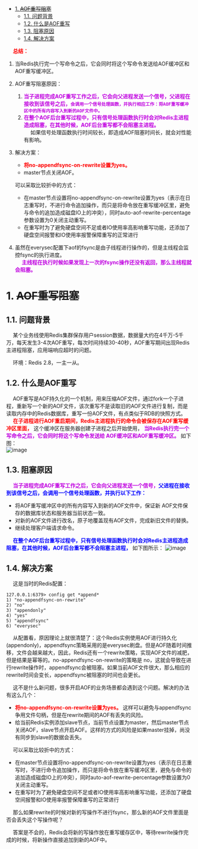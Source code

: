 

<!-- TOC -->

- [1. ~~AOF重写阻塞~~](#1-aof重写阻塞)
    - [1.1. 问题背景](#11-问题背景)
    - [1.2. 什么是AOF重写](#12-什么是aof重写)
    - [1.3. 阻塞原因](#13-阻塞原因)
    - [1.4. 解决方案](#14-解决方案)

<!-- /TOC -->

&emsp; **<font color = "red">总结：</font>**  
1. 当Redis执行完一个写命令之后，它会同时将这个写命令发送给AOF缓冲区和AOF重写缓冲区。  
2. AOF重写阻塞原因：
	1. **<font color = "clime">当子进程完成AOF重写工作之后，它会向父进程发送一个信号，父进程在接收到该信号之后，`会调用一个信号处理函数，并执行相应工作：将AOF重写缓冲区中的所有内容写入到新的AOF文件中。`</font>**  
	2. **<font color = "clime">在整个AOF后台重写过程中，只有信号处理函数执行时会对Redis主进程造成阻塞，在其他时候，AOF后台重写都不会阻塞主进程。</font>**  
&emsp; 如果信号处理函数执行时间较长，即造成AOF阻塞时间长，就会对性能有影响。  
2. 解决方案：  
	* **<font color = "red">将no-appendfsync-on-rewrite设置为yes。</font>** 
	* master节点关闭AOF。  
    
    可以采取比较折中的方式：  
    * 在master节点设置将no-appendfsync-on-rewrite设置为yes（表示在日志重写时，不进行命令追加操作，而只是将命令放在重写缓冲区里，避免与命令的追加造成磁盘IO上的冲突），同时auto-aof-rewrite-percentage参数设置为0关闭主动重写。  
    * 在重写时为了避免硬盘空间不足或者IO使用率高影响重写功能，还添加了硬盘空间报警和IO使用率报警保障重写的正常进行
3. 虽然在everysec配置下aof的fsync是由子线程进行操作的，但是主线程会监控fsync的执行进度。  
&emsp; **<font color = "clime">主线程在执行时候如果发现上一次的fsync操作还没有返回，那么主线程就会阻塞。</font>**  


# 1. ~~AOF重写阻塞~~
<!-- 
Redis AOF重写阻塞问题分析
https://blog.csdn.net/github_32521685/article/details/106354737
https://www.yht7.com/news/89862

https://www.cnblogs.com/Brake/p/14352772.html

https://blog.csdn.net/github_32521685/article/details/106354737

*** https://article.itxueyuan.com/e19qlM
-->

## 1.1. 问题背景
&emsp; 某个业务线使用Redis集群保存用户session数据，数据量大约在4千万-5千万，每天发生3-4次AOF重写，每次时间持续30-40秒，AOF重写期间出现Redis主进程阻塞，应用端响应超时的问题。  

&emsp; 环境：Redis 2.8，一主一从。  

## 1.2. 什么是AOF重写
&emsp; AOF重写是AOF持久化的一个机制，用来压缩AOF文件，通过fork一个子进程，重新写一个新的AOF文件，该次重写不是读取旧的AOF文件进行复制，而是读取内存中的Redis数据库，重写一份AOF文件，有点类似于RDB的快照方式。  
&emsp; **<font color = "red">在子进程进行AOF重启期间，Redis主进程执行的命令会被保存在AOF重写缓冲区里面，</font>** 这个缓冲区在服务器创建子进程之后开始使用， **<font color = "clime">当Redis执行完一个写命令之后，它会同时将这个写命令发送给 AOF缓冲区和AOF重写缓冲区。</font>** 如下图：  
![image](https://gitee.com/wt1814/pic-host/raw/master/images/microService/Redis/redis-113.png)  


## 1.3. 阻塞原因
&emsp; **<font color = "clime">当子进程完成AOF重写工作之后，它会向父进程发送一个信号，</font><font color = "blue">父进程在接收到该信号之后，会调用一个信号处理函数，并执行以下工作：</font>**  

* 将AOF重写缓冲区中的所有内容写入到新的AOF文件中，保证新 AOF文件保存的数据库状态和服务器当前状态一致。  
* 对新的AOF文件进行改名，原子地覆盖现有AOF文件，完成新旧文件的替换。  
* 继续处理客户端请求命令。  

&emsp; **<font color = "blue">在整个AOF后台重写过程中，只有信号处理函数执行时会对Redis主进程造成阻塞，在其他时候，AOF后台重写都不会阻塞主进程，</font>** 如下图所示：
![image](https://gitee.com/wt1814/pic-host/raw/master/images/microService/Redis/redis-114.png)  

## 1.4. 解决方案
&emsp; 这是当时的Redis配置：

```text
127.0.0.1:6379> config get *append*
1) "no-appendfsync-on-rewrite"
2) "no"
3) "appendonly"
4) "yes"
5) "appendfsync"
6) "everysec"
```
&emsp; 从配置看，原因理论上就很清楚了：这个Redis实例使用AOF进行持久化(appendonly)，appendfsync策略采用的是everysec刷盘。但是AOF随着时间推移，文件会越来越大，因此，Redis还有一个rewrite策略，实现AOF文件的减肥，但是结果是幂等的。no-appendfsync-on-rewrite的策略是 no，这就会导致在进行rewrite操作时，appendfsync会被阻塞。如果当前AOF文件很大，那么相应的rewrite时间会变长，appendfsync被阻塞的时间也会更长。  

&emsp; 这不是什么新问题，很多开启AOF的业务场景都会遇到这个问题。解决的办法有这么几个：

* **<font color = "red">将no-appendfsync-on-rewrite设置为yes。</font>** 这样可以避免与appendfsync争用文件句柄，但是在rewrite期间的AOF有丢失的风险。
* 给当前Redis实例添加slave节点，当前节点设置为master，然后master节点关闭AOF，slave节点开启AOF。这样的方式的风险是如果master挂掉，尚没有同步到slave的数据会丢失。  

&emsp; 可以采取比较折中的方式：  

* 在master节点设置将no-appendfsync-on-rewrite设置为yes（表示在日志重写时，不进行命令追加操作，而只是将命令放在重写缓冲区里，避免与命令的追加造成磁盘IO上的冲突），同时auto-aof-rewrite-percentage参数设置为0关闭主动重写。  
* 在重写时为了避免硬盘空间不足或者IO使用率高影响重写功能，还添加了硬盘空间报警和IO使用率报警保障重写的正常进行

&emsp; 那么如果rewrite的时候对新的写操作不进行fsync，那么新的AOF文件里面是否会丢失这个写操作呢？

&emsp; 答案是不会的，Redis会将新的写操作放在重写缓存区中，等待rewrite操作完成的时候，将新操作直接追加到新的AOF中。
